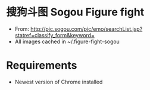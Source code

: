 # 搜狗斗图 Sogou Figure fight
* From: http://pic.sogou.com/pic/emo/searchList.jsp?statref=classify_form&keyword=
* All images cached in ~/.figure-fight-sogou



# Requirements
* Newest version of Chrome installed

